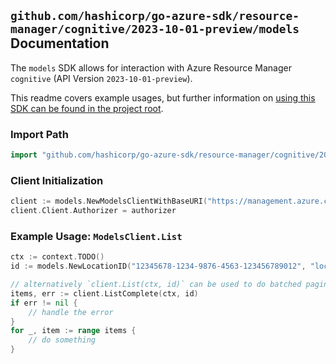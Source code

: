
## `github.com/hashicorp/go-azure-sdk/resource-manager/cognitive/2023-10-01-preview/models` Documentation

The `models` SDK allows for interaction with Azure Resource Manager `cognitive` (API Version `2023-10-01-preview`).

This readme covers example usages, but further information on [using this SDK can be found in the project root](https://github.com/hashicorp/go-azure-sdk/tree/main/docs).

### Import Path

```go
import "github.com/hashicorp/go-azure-sdk/resource-manager/cognitive/2023-10-01-preview/models"
```


### Client Initialization

```go
client := models.NewModelsClientWithBaseURI("https://management.azure.com")
client.Client.Authorizer = authorizer
```


### Example Usage: `ModelsClient.List`

```go
ctx := context.TODO()
id := models.NewLocationID("12345678-1234-9876-4563-123456789012", "locationName")

// alternatively `client.List(ctx, id)` can be used to do batched pagination
items, err := client.ListComplete(ctx, id)
if err != nil {
	// handle the error
}
for _, item := range items {
	// do something
}
```
